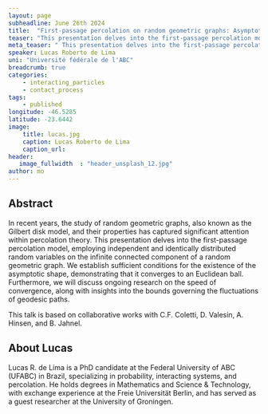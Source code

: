 ```yaml
---
layout: page
subheadline: June 26th 2024
title:  "First-passage percolation on random geometric graphs: Asymptotic shape and further results"
teaser: "This presentation delves into the first-passage percolation model, employing independent and identically distributed random variables on the infinite connected component of a random geometric graph. "
meta_teaser: " This presentation delves into the first-passage percolation model, employing independent and identically distributed random variables on the infinite connected component of a random geometric graph. "
speaker: Lucas Roberto de Lima
uni: "Université fédérale de l'ABC"
breadcrumb: true 
categories:
    - interacting_particles 
    - contact_process
tags:
    - published
longitude: -46.5285
latitude: -23.6442
image:
    title: lucas.jpg 
    caption: Lucas Roberto de Lima
    caption_url: 
header:
   image_fullwidth  : "header_unsplash_12.jpg"
author: mo
---
```


## Abstract

In recent years, the study of random geometric graphs, also known as the Gilbert disk model, and their properties has captured significant attention within percolation theory. This presentation delves into the first-passage percolation model, employing independent and identically distributed random variables on the infinite connected component of a random geometric graph. We establish sufficient conditions for the existence of the asymptotic shape, demonstrating that it converges to an Euclidean ball. Furthermore, we will discuss ongoing research on the speed of convergence, along with insights into the bounds governing the fluctuations of geodesic paths.

This talk is based on collaborative works with C.F. Coletti, D. Valesin, A. Hinsen, and B. Jahnel.

## About Lucas

Lucas R. de Lima is a PhD candidate at the Federal University of ABC (UFABC) in Brazil, specializing in probability, interacting systems, and percolation. He holds degrees in Mathematics and Science & Technology, with exchange experience at the Freie Universität Berlin, and has served as a guest researcher at the University of Groningen.
